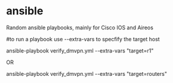 # ansible
Random ansible playbooks, mainly for Cisco IOS and Aireos

#to run a playbook use --extra-vars to specfify the target host

ansible-playbook verify_dmvpn.yml --extra-vars "target=r1"

OR 

ansible-playbook verify_dmvpn.yml --extra-vars "target=routers"
